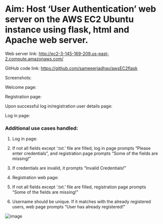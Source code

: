 # Aim: Host ‘User Authentication’ web server on the AWS EC2 Ubuntu instance using flask, html and Apache web server.

Web server link: http://ec2-3-145-169-209.us-east-2.compute.amazonaws.com/

GitHub code link: https://github.com/sameeerjadhav/awsEC2flask

Screenshots:

Welcome page:
 













Registration page:

 

Upon successful log in/registration user details page:

 

Log in page:

 

### Additional use cases handled:
1.	Log in page:
1.	If not all fields except ‘.txt.’ file are filled, log in page prompts “Please enter credentials”, and registration page prompts “Some of the fields are missing!”
2.	If credentials are invalid, it prompts “Invalid Credentials!”

2.	Registration web page:
1.	If not all fields except ‘.txt.’ file are filled, registration page prompts “Some of the fields are missing!”
2.	Username should be unique. If it matches with the already registered users, web page prompts “User has already registered!”

![image](https://user-images.githubusercontent.com/30887274/216858670-4b71499e-e5c2-42e5-b089-4d0dd1fdfd88.png)
